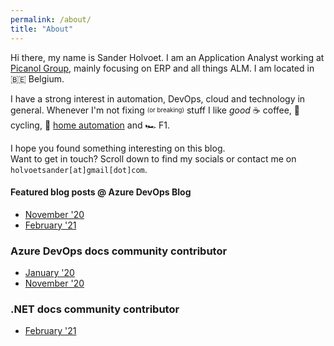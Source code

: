 ```yaml
---
permalink: /about/
title: "About"
---
```


Hi there, my name is Sander Holvoet. I am an Application Analyst working at [Picanol Group](http://www.picanolgroup.com/en/home#), mainly focusing on ERP and all things ALM. I am located in :belgium: Belgium.

I have a strong interest in automation, DevOps, cloud and technology in general. Whenever I'm not fixing <sub><sup>(or breaking)</sup></sub> stuff I like *good* :coffee:
coffee, :bicyclist: cycling, :robot: [home automation](https://github.com/home-assistant) and :racing_car: F1.

I hope you found something interesting on this blog.<br/>
Want to get in touch? Scroll down to find my socials or contact me on `holvoetsander[at]gmail[dot]com`.

<center>
<script type="text/javascript" src="https://cdnjs.buymeacoffee.com/1.0.0/button.prod.min.js" data-name="bmc-button" data-slug="sanderh" data-color="#FFDD00" data-emoji=""  data-font="Cookie" data-text="Buy me a coffee" data-outline-color="#000000" data-font-color="#000000" data-coffee-color="#ffffff" ></script>
</center>

#### Featured blog posts @ Azure DevOps Blog

- [November '20](https://devblogs.microsoft.com/devops/top-stories-from-the-microsoft-devops-community-2020-10-30/)
- [February '21](https://devblogs.microsoft.com/devops/top-stories-from-the-microsoft-devops-community-2021-02-19/)

### Azure DevOps docs community contributor

- [January '20](https://docs.microsoft.com/en-us/azure/devops/release-notes/docswhatsnew/azure-devops-docs-2020-01#community-contributors)
- [November '20](https://docs.microsoft.com/en-us/azure/devops/release-notes/docswhatsnew/azure-devops-docs-2020-10#community-contributors)

### .NET docs community contributor

- [February '21](https://docs.microsoft.com/en-us/dotnet/whats-new/2021-02#community-contributors)
